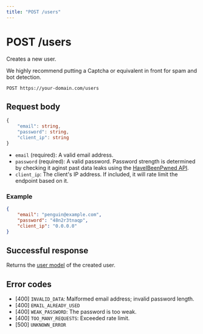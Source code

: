 ```yaml
---
title: "POST /users"
---
```


# POST /users

Creates a new user.

We highly recommend putting a Captcha or equivalent in front for spam and bot detection.

```
POST https://your-domain.com/users
```

## Request body

```ts
{
    "email": string,
    "password": string,
    "client_ip": string
}
```

- `email` (required): A valid email address.
- `password` (required): A valid password. Password strength is determined by checking it aginst past data leaks using the [HaveIBeenPwned API](https://haveibeenpwned.com/API/v3#PwnedPasswords).
- `client_ip`: The client's IP address. If included, it will rate limit the endpoint based on it.

### Example

```json
{
    "email": "penguin@example.com",
    "password": "48n2r3tnaqp",
    "client_ip": "0.0.0.0"
}
```

## Successful response

Returns the [user model](/api-reference/rest/models/user) of the created user.

## Error codes

- [400] `INVALID_DATA`: Malformed email address; invalid password length.
- [400] `EMAIL_ALREADY_USED`
- [400] `WEAK_PASSWORD`: The password is too weak.
- [400] `TOO_MANY_REQUESTS`: Exceeded rate limit.
- [500] `UNKNOWN_ERROR`
